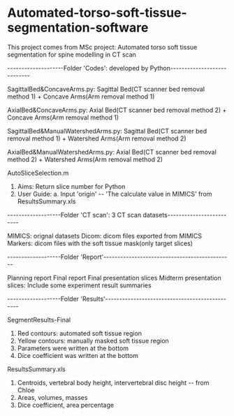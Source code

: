 # Automated-torso-soft-tissue-segmentation-software
This project comes from MSc project: Automated torso soft tissue segmentation for spine modelling in CT scan

--------------------Folder 'Codes': developed by Python----------------------------

SagittalBed&ConcaveArms.py: 
Sagittal Bed(CT scanner bed removal method 1) + Concave Arms(Arm removal method 1)

AxialBed&ConcaveArms.py:
Axial Bed(CT scanner bed removal method 2) + Concave Arms(Arm removal method 1)

SagittalBed&ManualWatershedArms.py: 
Sagittal Bed(CT scanner bed removal method 1) + Watershed Arms(Arm removal method 2)

AxialBed&ManualWatershedArms.py: 
Axial Bed(CT scanner bed removal method 2) + Watershed Arms(Arm removal method 2)

AutoSliceSelection.m
1. Aims: Return slice number for Python
2. User Guide:
    a. Input 'origin' -- 'The calculate value in MIMICS' from ResultsSummary.xls
    
-------------------Folder 'CT scan': 3 CT scan datasets-------------------------

MIMICS: orignal datasets
Dicom: dicom files exported from MIMICS
Markers: dicom files with the soft tissue mask(only target slices)

-------------------Folder 'Report'----------------------------------------------

Planning report
Final report
Final presentation slices
Midterm presentation slices: Include some experiment  result summaries

-------------------Folder 'Results'-----------------------------------------------

SegmentResults-Final
1. Red contours: automated soft tissue region
2. Yellow contours: manually masked soft tissue region
3. Parameters were written at the bottom
4. Dice coefficient was written at the bottom

ResultsSummary.xls
1. Centroids, vertebral body height, intervertebral disc height -- from Chloe
2. Areas, volumes, masses
3. Dice coefficient, area percentage
